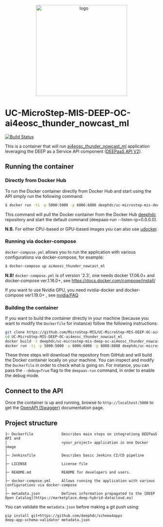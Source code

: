 <div align="center">
<img src="https://marketplace.deep-hybrid-datacloud.eu/images/logo-deep.png" alt="logo" width="300"/>
</div>

# UC-MicroStep-MIS-DEEP-OC-ai4eosc_thunder_nowcast_ml
[![Build Status](https://jenkins.indigo-datacloud.eu/buildStatus/icon?job=Pipeline-as-code/DEEP-OC-org/UC-MicroStep-MIS-DEEP-OC-ai4eosc_thunder_nowcast_ml/master)](https://jenkins.indigo-datacloud.eu/job/Pipeline-as-code/job/DEEP-OC-org/job/UC-MicroStep-MIS-DEEP-OC-ai4eosc_thunder_nowcast_ml/job/master)

This is a container that will run [ai4eosc_thunder_nowcast_ml](https://github.com/MicroStep-MIS/ai4eosc_thunder_nowcast_ml) application leveraging the DEEP as a Service API component ([DEEPaaS API V2](https://github.com/indigo-dc/DEEPaaS)).

    
## Running the container

### Directly from Docker Hub
To run the Docker container directly from Docker Hub and start using the API
simply run the following command:

```bash
$ docker run -ti -p 5000:5000 -p 6006:6006 deephdc/uc-microstep-mis-deep-oc-ai4eosc_thunder_nowcast_ml
```

This command will pull the Docker container from the Docker Hub [deephdc](https://hub.docker.com/u/deephdc/) repository and start the default command (deepaas-run --listen-ip=0.0.0.0).

**N.B.** For either CPU-based or GPU-based images you can also use [udocker](https://github.com/indigo-dc/udocker).


### Running via docker-compose
`docker-compose.yml` allows you to run the application with various configurations via docker-compose, for example:

```bash
$ docker-compose up ai4eosc_thunder_nowcast_ml
```

**N.B!** `docker-compose.yml` is of version '2.3', one needs docker 17.06.0+ and docker-compose ver.1.16.0+, see https://docs.docker.com/compose/install/

If you want to use Nvidia GPU, you need nvidia-docker and docker-compose ver1.19.0+ , see [nvidia/FAQ](https://github.com/NVIDIA/nvidia-docker/wiki/Frequently-Asked-Questions#do-you-support-docker-compose)


### Building the container
If you want to build the container directly in your machine (because you want to modify the `Dockerfile` for instance) follow the following instructions:
```bash
git clone https://github.com/MicroStep-MIS/UC-MicroStep-MIS-DEEP-OC-ai4eosc_thunder_nowcast_ml
cd UC-MicroStep-MIS-DEEP-OC-ai4eosc_thunder_nowcast_ml
docker build -t deephdc/uc-microstep-mis-deep-oc-ai4eosc_thunder_nowcast_ml .
docker run -ti -p 5000:5000 -p 6006:6006 -p 8888:8888 deephdc/uc-microstep-mis-deep-oc-ai4eosc_thunder_nowcast_ml
```

These three steps will download the repository from GitHub and will build the Docker container locally on your machine. You can inspect and modify the `Dockerfile` in order to check what is going on. For instance, you can pass the `--debug=True` flag to the `deepaas-run` command, in order to enable the debug mode.

## Connect to the API
Once the container is up and running, browse to `http://localhost:5000` to get
the [OpenAPI (Swagger)](https://www.openapis.org/) documentation page.


## Project structure
```
├─ Dockerfile             Describes main steps on integrationg DEEPaaS API and
│                         <your_project> application in one Docker image
│
├─ Jenkinsfile            Describes basic Jenkins CI/CD pipeline
│
├─ LICENSE                License file
│
├─ README.md              README for developers and users.
│
├─ docker-compose.yml     Allows running the application with various configurations via docker-compose
│
├─ metadata.json          Defines information propagated to the [DEEP Open Catalog](https://marketplace.deep-hybrid-datacloud.eu)
```

You can validate the `metadata.json` before making a git push using: 
```shell
pip install git+https://github.com/deephdc/schema4apps
deep-app-schema-validator metadata.json
```
